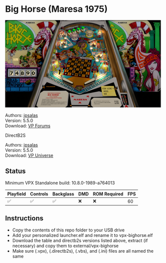# Big Horse (Maresa 1975)

![Table Preview](../../images/vpx-bighorse.jpg)

Authors: [jpsalas](https://www.vpforums.org/index.php?showuser=277)  
Version: 5.5.0  
Download: [VP Forums](https://www.vpforums.org/index.php?app=downloads&showfile=14227)

DirectB2S

Authors: [jpsalas](https://www.vpforums.org/index.php?showuser=277)  
Version: 5.5.0   
Download: [VP Universe](https://www.vpforums.org/index.php?app=downloads&showfile=14227)

## Status 

Minimum VPX Standalone build: 10.8.0-1989-a764013

| Playfield | Controls | Backglass | DMD | ROM Required | FPS | 
|-----------|----------|-----------|-----|--------------|-----|
| :white_check_mark: | :white_check_mark: | :white_check_mark: | :x: | :x: | 60 |

## Instructions

- Copy the contents of this repo folder to your USB drive
- Add your personalized launcher.elf and rename it to vpx-bighorse.elf
- Download the table and directb2s versions listed above, extract (if necessary) and copy them to external/vpx-bighorse
- Make sure (.vpx), (.directb2s), (.vbs), and (.ini) files are all named the same
